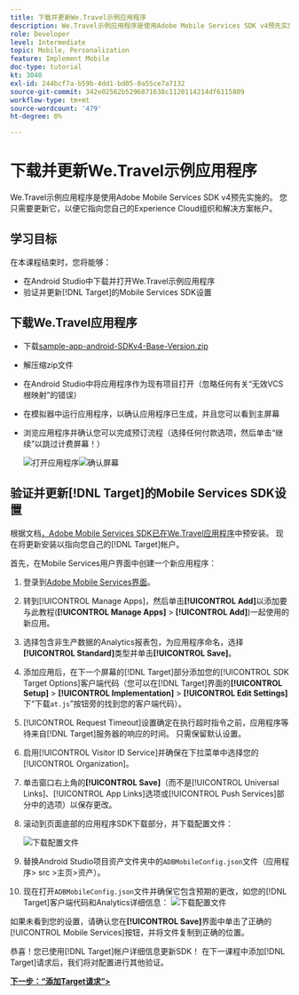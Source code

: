 ```yaml
---
title: 下载并更新We.Travel示例应用程序
description: We.Travel示例应用程序是使用Adobe Mobile Services SDK v4预先实施的。 您只需要更新它，让它指向您自己的Experience Cloud组织和解决方案帐户。
role: Developer
level: Intermediate
topic: Mobile, Personalization
feature: Implement Mobile
doc-type: tutorial
kt: 3040
exl-id: 244bcf7a-b59b-4dd1-bd05-0a55ce7a7132
source-git-commit: 342e02562b5296871638c1120114214df6115809
workflow-type: tm+mt
source-wordcount: '479'
ht-degree: 0%

---
```


# 下载并更新We.Travel示例应用程序

We.Travel示例应用程序是使用Adobe Mobile Services SDK v4预先实施的。 您只需要更新它，以便它指向您自己的Experience Cloud组织和解决方案帐户。

## 学习目标

在本课程结束时，您将能够：

* 在Android Studio中下载并打开We.Travel示例应用程序
* 验证并更新[!DNL Target]的Mobile Services SDK设置

## 下载We.Travel应用程序

* 下载[sample-app-android-SDKv4-Base-Version.zip](assets/sample-app-android-SDKv4-Base-Version.zip)
* 解压缩zip文件
* 在Android Studio中将应用程序作为现有项目打开（忽略任何有关“无效VCS根映射”的错误）
* 在模拟器中运行应用程序，以确认应用程序已生成，并且您可以看到主屏幕
* 浏览应用程序并确认您可以完成预订流程（选择任何付款选项，然后单击“继续”以跳过计费屏幕！）

  ![打开应用程序](assets/wetravel_homeScreen.png)![确认屏幕](assets/wetravel_confirmationScreen.png)

## 验证并更新[!DNL Target]的Mobile Services SDK设置

根据文档[，Adobe Mobile Services SDK已在We.Travel应用程序](https://experienceleague.adobe.com/docs/mobile-services/android/getting-started-android/requirements.html?lang=en)中预安装。 现在将更新安装以指向您自己的[!DNL Target]帐户。

首先，在Mobile Services用户界面中创建一个新应用程序：

1. 登录到[Adobe Mobile Services界面](https://mobilemarketing.adobe.com/)。
1. 转到[!UICONTROL Manage Apps]，然后单击&#x200B;**[!UICONTROL Add]**&#x200B;以添加要与此教程(**[!UICONTROL Manage Apps]** > **[!UICONTROL Add]**)一起使用的新应用。
1. 选择包含非生产数据的Analytics报表包，为应用程序命名，选择&#x200B;**[!UICONTROL Standard]**&#x200B;类型并单击&#x200B;**[!UICONTROL Save]**。
1. 添加应用后，在下一个屏幕的[!DNL Target]部分添加您的[!UICONTROL SDK Target Options]客户端代码（您可以在[!DNL Target]界面的&#x200B;**[!UICONTROL Setup]** > **[!UICONTROL Implementation]** > **[!UICONTROL Edit Settings]**&#x200B;下“下载`at.js`”按钮旁的找到您的客户端代码）。
1. [!UICONTROL Request Timeout]设置确定在执行超时指令之前，应用程序等待来自[!DNL Target]服务器的响应的时间。 只需保留默认设置。
1. 启用[!UICONTROL Visitor ID Service]并确保在下拉菜单中选择您的[!UICONTROL Organization]。
1. 单击窗口右上角的&#x200B;**[!UICONTROL Save]**（而不是[!UICONTROL Universal Links]、[!UICONTROL App Links]选项或[!UICONTROL Push Services]部分中的选项）以保存更改。
1. 滚动到页面底部的应用程序SDK下载部分，并下载配置文件：

   ![下载配置文件](assets/config_file.jpg)

1. 替换Android Studio项目资产文件夹中的`ADBMobileConfig.json`文件（应用程序> src >主页>资产）。

1. 现在打开`ADBMobileConfig.json`文件并确保它包含预期的更改，如您的[!DNL Target]客户端代码和Analytics详细信息：
   ![下载配置文件](assets/client_code.jpg)

如果未看到您的设置，请确认您在&#x200B;**[!UICONTROL Save]**&#x200B;界面中单击了正确的[!UICONTROL Mobile Services]按钮，并将文件复制到正确的位置。

恭喜！您已使用[!DNL Target]帐户详细信息更新SDK！ 在下一课程中添加[!DNL Target]请求后，我们将对配置进行其他验证。

**[下一步：“添加Target请求”>](add-requests.md)**

